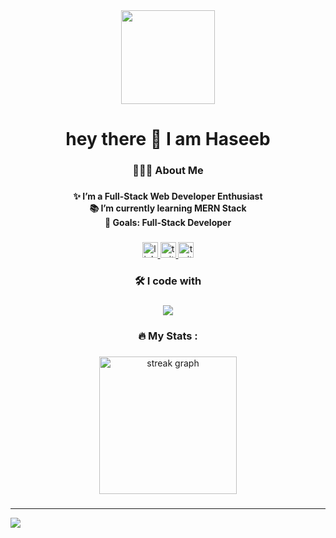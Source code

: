 <div align="center">
  <img height="150" src="https://camo.githubusercontent.com/62da68eb62b1e5f175f7d1f0191dd89a653d7908feb22d37d4a0ab07365d6791/68747470733a2f2f6d656469612e67697068792e636f6d2f6d656469612f4d3967624264396e6244724f5475314d71782f67697068792e676966"  />
</div>

###

<h1 align="center">hey there 👋 I am Haseeb</h1>

###

<h3 align="center">👨🏻‍💻 About Me</h3>

###

<h4 align="center">✨ I’m a Full-Stack Web Developer Enthusiast<br>📚  I’m currently learning MERN Stack<br>🎯 Goals: Full-Stack Developer</h4>

###

<div align="center">
  <a href="https://linkedin.com/in/haseebyousuf" target="_blank">
    <img src="https://img.shields.io/static/v1?message=LinkedIn&logo=linkedin&label=&color=0077B5&logoColor=white&labelColor=&style=for-the-badge" height="25" alt="linkedin logo"  />
  </a>
  <a href="https://twitter.com/haseebyousuf" target="_blank">
    <img src="https://img.shields.io/static/v1?message=Twitter&logo=twitter&label=&color=1DA1F2&logoColor=white&labelColor=&style=for-the-badge" height="25" alt="twitter logo"  />
  </a>
  <a href="https://haseebs.tech" target="_blank">
    <img src="https://img.shields.io/static/v1?message=Portfolio&logo=link&label=&color=4188b3&logoColor=white&labelColor=&style=for-the-badge" height="25" alt="twitter logo"  />
  </a>
  
</div>

###

<h3 align="center">🛠 I code with</h3>

###
<div align="center">
  <a href="#">
    <img src="https://skillicons.dev/icons?i=js,ts,react,nextjs,nodejs,express,docker,mongodb,materialui,tailwind" />
  </a>
</div>

###

<h3 align="center">🔥   My Stats :</h3>

###

<div align="center">
  <img src="https://streak-stats.demolab.com?user=haseebyousuf&locale=en&mode=daily&theme=cobalt2&hide_border=true&border_radius=5&date_format=j M[ Y]&order=3" height="220" alt="streak graph" /> <br>
</div>

###

  ---
[![](https://visitcount.itsvg.in/api?id=haseebyousuff&icon=0&color=1)](https://visitcount.itsvg.in)
